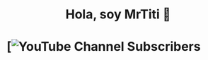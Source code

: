 <h1 align="center">Hola, soy <a [href="https://www.youtube.com/@mrtitioficial">MrTiti</a> 👋</h1>

<h1 aling ![ojo](https://github.com/Ghost68b/Optifly-Chris/assets/47773256/205c058e-5f66-4290-a811-86e5d72ac6ca)

[![YouTube Channel Subscribers](https://www.youtube.com/@mrtitioficial?sub_confirmation=1)


